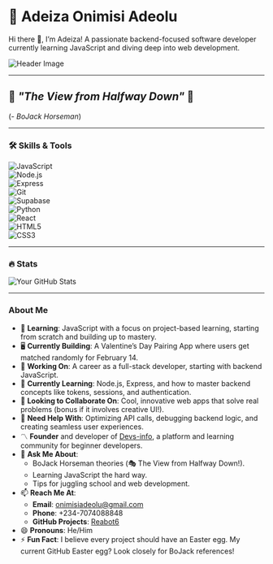 # 🌟 Adeiza Onimisi Adeolu

Hi there 👋, I’m Adeiza! A passionate backend-focused software developer currently learning JavaScript and diving deep into web development.

![Header Image](https://i.pinimg.com/736x/51/54/76/5154760c80878e4e2ae4f20c9a981086.jpg)

---

## 🎩 *"The View from Halfway Down"* 🌌 
(*- BoJack Horseman*)

---

### 🛠️ Skills & Tools
![JavaScript](https://img.shields.io/badge/-JavaScript-black?style=flat-square&logo=javascript)  
![Node.js](https://img.shields.io/badge/-Node.js-green?style=flat-square&logo=node.js)  
![Express](https://img.shields.io/badge/-Express.js-grey?style=flat-square&logo=express)  
![Git](https://img.shields.io/badge/-Git-orange?style=flat-square&logo=git)  
![Supabase](https://img.shields.io/badge/-Supabase-lightgreen?style=flat-square&logo=supabase)  
![Python](https://img.shields.io/badge/-Python-blue?style=flat-square&logo=python)  
![React](https://img.shields.io/badge/-React-blue?style=flat-square&logo=react)  
![HTML5](https://img.shields.io/badge/-HTML5-orange?style=flat-square&logo=html5)  
![CSS3](https://img.shields.io/badge/-CSS3-blue?style=flat-square&logo=css3)

---

### 🔥 Stats
![Your GitHub Stats](https://github-readme-stats.vercel.app/api?username=Reabot6&show_icons=true&theme=dark)

---

### About Me
- 🌟 **Learning**: JavaScript with a focus on project-based learning, starting from scratch and building up to mastery.
- 🖥️ **Currently Building**: A Valentine’s Day Pairing App where users get matched randomly for February 14.
- 🔭 **Working On**: A career as a full-stack developer, starting with backend JavaScript.
- 🌱 **Currently Learning**: Node.js, Express, and how to master backend concepts like tokens, sessions, and authentication.
- 👯 **Looking to Collaborate On**: Cool, innovative web apps that solve real problems (bonus if it involves creative UI!).
- 🤔 **Need Help With**: Optimizing API calls, debugging backend logic, and creating seamless user experiences.
- 〽️ **Founder** and developer of [Devs-info](https://devs-info.netlify.app), a platform and learning community for beginner developers.  
- 💬 **Ask Me About**:
  - BoJack Horseman theories (🎭 The View from Halfway Down!).
  - Learning JavaScript the hard way.
  - Tips for juggling school and web development.
- 📫 **Reach Me At**:
  - **Email**: onimisiadeolu@gmail.com
  - **Phone**: +234-7074088848
  - **GitHub Projects**: [Reabot6](https://github.com/Reabot6)
- 😄 **Pronouns**: He/Him
- ⚡ **Fun Fact**: I believe every project should have an Easter egg. My current GitHub Easter egg? Look closely for BoJack references!
